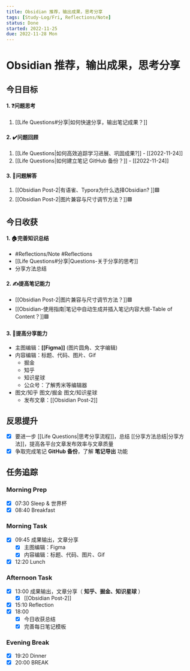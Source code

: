 ```yaml
---
title: Obsidian 推荐，输出成果，思考分享
tags: [Study-Log/Fri, Reflections/Note]
status: Done
started: 2022-11-25
due: 2022-11-28 Mon
---
```

# Obsidian 推荐，输出成果，思考分享
## 今日目标
#### 1. ❓问题思考
1. [[Life Questions#分享|如何快速分享，输出笔记成果？]] 
#### 2. ✔️问题回顾
1. [[Life Questions|如何高效追踪学习进展、巩固成果?]] - [[2022-11-24]]
2. [[Life Questions|如何建立笔记 GitHub 备份？]] - [[2022-11-24]]
#### 3. 👯问题解答
1. [[Obsidian Post-2|有语雀、Typora为什么选择Obsidian? ]]🟩
2. [[Obsidian Post-2|图片兼容与尺寸调节方法？]]🟩
## 今日收获
#### 1. 🏠完善知识总结
- #Reflections/Note  #Reflections
- [[Life Questions#分享|Questions-关于分享的思考]]
- 分享方法总结
#### 2. ✍️提高笔记能力
- [[Obsidian Post-2|图片兼容与尺寸调节方法？]]🟩
- [[Obsidian-使用指南|笔记中自动生成并插入笔记内容大纲-Table of Content？]]🟩
#### 3. 👯提高分享能力
- 主图编辑：**[[Figma]]** (图片圆角、文字编辑) 
- 内容编辑：标题、代码、图片、Gif
	- 掘金
	- 知乎
	- 知识星球
	- 公众号：了解秀米等编辑器
- 图文/知乎 图文/掘金 图文/知识星球 
	- 发布文章：[[Obsidian Post-2]]
## 反思提升
- [x] 要进一步 [[Life Questions|思考分享流程]]，总结 [[分享方法总结|分享方法]]，提高各平台文章发布效率与文章质量
- [x] 争取完成笔记 **GitHub 备份**，了解 **笔记导出** 功能
## 任务追踪
### Morning Prep
- [x] 07:30 Sleep & 世界杯
- [x] 08:40 Breakfast
### Morning Task
- [x] 09:45 成果输出，文章分享
	- [x] 主图编辑：Figma
	- [x] 内容编辑：标题、代码、图片、Gif
- [x] 12:20 Lunch
### Afternoon Task
- [x] 13:00 成果输出，文章分享（ **知乎、掘金、知识星球** ）
	- [x] [[Obsidian Post-2]]
- [x] 15:10 Reflection
- [x] 18:00 
	- [x] 今日收获总结
	- [x] 完善每日笔记模板
### Evening Break
- [x] 19:20 Dinner
- [x] 20:00 BREAK